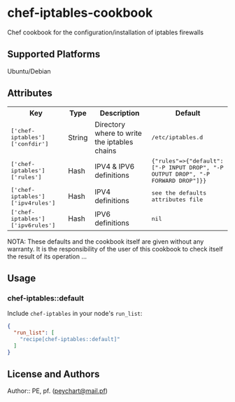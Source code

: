 # chef-iptables-cookbook

 Chef cookbook for the configuration/installation of iptables firewalls

## Supported Platforms

 Ubuntu/Debian

## Attributes

<table>
  <tr>
    <th>Key</th>
    <th>Type</th>
    <th>Description</th>
    <th>Default</th>
  </tr>
  <tr>
    <td><tt>['chef-iptables']['confdir']</tt></td>
    <td>String</td>
    <td>Directory where to write the iptables chains</td>
    <td><tt>/etc/iptables.d</tt></td>
  </tr>
  <tr>
    <td><tt>['chef-iptables']['rules']</tt></td>
    <td>Hash</td>
    <td>IPV4 & IPV6 definitions</td>
    <td><tt>{"rules"=>{"default":["-P INPUT DROP", "-P OUTPUT DROP", "-P FORWARD DROP"]}}</tt></td>
  </tr>
  <tr>
    <td><tt>['chef-iptables']['ipv4rules']</tt></td>
    <td>Hash</td>
    <td>IPV4 definitions</td>
    <td><tt>see the defaults attributes file</tt></td>
  </tr>
  <tr>
    <td><tt>['chef-iptables']['ipv6rules']</tt></td>
    <td>Hash</td>
    <td>IPV6 definitions</td>
    <td><tt>nil</tt></td>
  </tr>
</table>

NOTA: These defaults and the cookbook itself are given without any warranty. It is the responsibility of the user of this cookbook to check itself the result of its operation ...

## Usage

### chef-iptables::default

Include `chef-iptables` in your node's `run_list`:

```json
{
  "run_list": [
    "recipe[chef-iptables::default]"
  ]
}
```

## License and Authors

Author:: PE, pf. (<peychart@mail.pf>)
